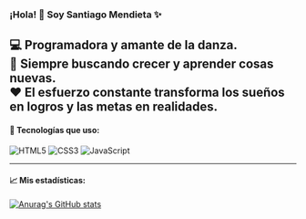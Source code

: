 ### ¡Hola! 👋 Soy Santiago Mendieta ✨

💻 Programadora y amante de la danza.  
🎯 Siempre buscando crecer y aprender cosas nuevas.  
❤️ El esfuerzo constante transforma los sueños en logros y las metas en realidades.
---

#### 🚀 Tecnologías que uso:
![HTML5](https://img.shields.io/badge/HTML5-E34F26?style=flat-square&logo=html5&logoColor=white)
![CSS3](https://img.shields.io/badge/CSS3-1572B6?style=flat-square&logo=css3&logoColor=white)
![JavaScript](https://img.shields.io/badge/JavaScript-F7DF1E?style=flat-square&logo=javascript&logoColor=black)

---

#### 📈 Mis estadísticas:
[![Anurag's GitHub stats](https://github-readme-stats.vercel.app/api?username=santiagomtello)](https://github.com/anuraghazra/github-readme-stats)
